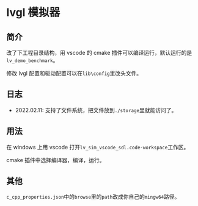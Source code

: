 # lvgl 模拟器

## 简介

改了下工程目录结构，用 vscode 的 cmake 插件可以编译运行，默认运行的是 `lv_demo_benchmark`。

修改 lvgl 配置和驱动配置可以在`lib\config`里改头文件。

## 日志

- 2022.02.11: 支持了文件系统，把文件放到`./storage`里就能访问了。

## 用法

在 windows 上用 vscode 打开`lv_sim_vscode_sdl.code-workspace`工作区。

cmake 插件中选择编译器，编译，运行。

## 其他

`c_cpp_properties.json`中的`browse`里的`path`改成你自己的`mingw64`路径。

